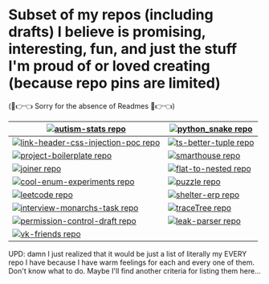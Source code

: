 # Subset of my repos (including drafts) I believe is promising, interesting, fun, and just the stuff I'm proud of or loved creating  (because repo pins are limited)

(🥺👉👈 Sorry for the absence of Readmes 🥺👉👈)

<!-- REPO-TABLE-INJECT-START -->
|[![autism-stats repo](https://github-readme-stats.vercel.app/api/pin/?username=nikelborm&repo=autism-stats&theme=vision-friendly-dark)](https://github.com/nikelborm/autism-stats)|[![python_snake repo](https://github-readme-stats.vercel.app/api/pin/?username=nikelborm&repo=python_snake&theme=vision-friendly-dark)](https://github.com/nikelborm/python_snake)|
|---|---|
|[![link-header-css-injection-poc repo](https://github-readme-stats.vercel.app/api/pin/?username=nikelborm&repo=link-header-css-injection-poc&theme=vision-friendly-dark)](https://github.com/nikelborm/link-header-css-injection-poc)|[![ts-better-tuple repo](https://github-readme-stats.vercel.app/api/pin/?username=nikelborm&repo=ts-better-tuple&theme=vision-friendly-dark)](https://github.com/nikelborm/ts-better-tuple)|
|[![project-boilerplate repo](https://github-readme-stats.vercel.app/api/pin/?username=nikelborm&repo=project-boilerplate&theme=vision-friendly-dark)](https://github.com/nikelborm/project-boilerplate)|[![smarthouse repo](https://github-readme-stats.vercel.app/api/pin/?username=nikelborm&repo=smarthouse&theme=vision-friendly-dark)](https://github.com/nikelborm/smarthouse)|
|[![joiner repo](https://github-readme-stats.vercel.app/api/pin/?username=nikelborm&repo=joiner&theme=vision-friendly-dark)](https://github.com/nikelborm/joiner)|[![flat-to-nested repo](https://github-readme-stats.vercel.app/api/pin/?username=nikelborm&repo=flat-to-nested&theme=vision-friendly-dark)](https://github.com/nikelborm/flat-to-nested)|
|[![cool-enum-experiments repo](https://github-readme-stats.vercel.app/api/pin/?username=nikelborm&repo=cool-enum-experiments&theme=vision-friendly-dark)](https://github.com/nikelborm/cool-enum-experiments)|[![puzzle repo](https://github-readme-stats.vercel.app/api/pin/?username=nikelborm&repo=puzzle&theme=vision-friendly-dark)](https://github.com/nikelborm/puzzle)|
|[![leetcode repo](https://github-readme-stats.vercel.app/api/pin/?username=nikelborm&repo=leetcode&theme=vision-friendly-dark)](https://github.com/nikelborm/leetcode)|[![shelter-erp repo](https://github-readme-stats.vercel.app/api/pin/?username=nikelborm&repo=shelter-erp&theme=vision-friendly-dark)](https://github.com/nikelborm/shelter-erp)|
|[![interview-monarchs-task repo](https://github-readme-stats.vercel.app/api/pin/?username=nikelborm&repo=interview-monarchs-task&theme=vision-friendly-dark)](https://github.com/nikelborm/interview-monarchs-task)|[![traceTree repo](https://github-readme-stats.vercel.app/api/pin/?username=nikelborm&repo=traceTree&theme=vision-friendly-dark)](https://github.com/nikelborm/traceTree)|
|[![permission-control-draft repo](https://github-readme-stats.vercel.app/api/pin/?username=nikelborm&repo=permission-control-draft&theme=vision-friendly-dark)](https://github.com/nikelborm/permission-control-draft)|[![leak-parser repo](https://github-readme-stats.vercel.app/api/pin/?username=nikelborm&repo=leak-parser&theme=vision-friendly-dark)](https://github.com/nikelborm/leak-parser)|
|[![vk-friends repo](https://github-readme-stats.vercel.app/api/pin/?username=nikelborm&repo=vk-friends&theme=vision-friendly-dark)](https://github.com/nikelborm/vk-friends)|
<!-- REPO-TABLE-INJECT-END -->

UPD: damn I just realized that it would be just a list of literally my EVERY repo I have because I have warm feelings for each and every one of them. Don't know what to do. Maybe I'll find another criteria for listing them here...
